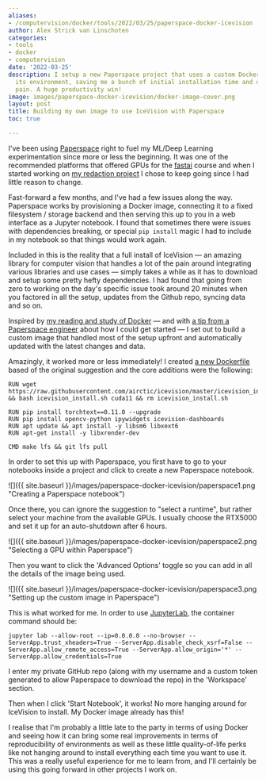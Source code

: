 ```yaml
---
aliases:
- /computervision/docker/tools/2022/03/25/paperspace-docker-icevision
author: Alex Strick van Linschoten
categories:
- tools
- docker
- computervision
date: '2022-03-25'
description: I setup a new Paperspace project that uses a custom Docker image to provision
  its environment, saving me a bunch of initial installation time and dependency bug
  pain. A huge productivity win!
image: images/paperspace-docker-icevision/docker-image-cover.png
layout: post
title: Building my own image to use IceVision with Paperspace
toc: true

---
```


I've been using [Paperspace](https://www.paperspace.com/) right to fuel my ML/Deep Learning experimentation since more or less the beginning. It was one of the recommended platforms that offered GPUs for the [fastai](https://www.fast.ai/) course and when I started working on [my redaction project](https://mlops.systems/categories/#redactionmodel) I chose to keep going since I had little reason to change.

Fast-forward a few months, and I've had a few issues along the way. Paperspace works by provisioning a Docker image, connecting it to a fixed filesystem / storage backend and then serving this up to you in a web interface as a Jupyter notebook. I found that sometimes there were issues with dependencies breaking, or special `pip install` magic I had to include in my notebook so that things would work again.

Included in this is the reality that a full install of IceVision — an amazing library for computer vision that handles a lot of the pain around integrating various libraries and use cases — simply takes a while as it has to download and setup some pretty hefty dependencies. I had found that going from zero to working on the day's specific issue took around 20 minutes when you factored in all the setup, updates from the Github repo, syncing data and so on.

Inspired by [my reading and study of Docker](https://mlops.systems/tools/dockerinamonthoflunches/books-i-read/2022/03/21/docker-in-a-month.html) — and with [a tip from a Paperspace engineer](https://github.com/joshua-paperspace/python-runtime/blob/main/Dockerfile) about how I could get started — I set out to build a custom image that handled most of the setup upfront and automatically updated with the latest changes and data.

Amazingly, it worked more or less immediately! I created [a new Dockerfile](https://gist.github.com/strickvl/956f233ab53b3b56d463aebb95d7104c) based of the original suggestion and the core additions were the following:

```
RUN wget https://raw.githubusercontent.com/airctic/icevision/master/icevision_install.sh && bash icevision_install.sh cuda11 && rm icevision_install.sh

RUN pip install torchtext==0.11.0 --upgrade
RUN pip install opencv-python ipywidgets icevision-dashboards
RUN apt update && apt install -y libsm6 libxext6
RUN apt-get install -y libxrender-dev

CMD make lfs && git lfs pull
```

In order to set this up with Paperspace, you first have to go to your notebooks inside a project and click to create a new Paperspace notebook. 

![]({{ site.baseurl }}/images/paperspace-docker-icevision/paperspace1.png "Creating a Paperspace notebook")

Once there, you can ignore the suggestion to "select a runtime", but rather select your machine from the available GPUs. I usually choose the RTX5000 and set it up for an auto-shutdown after 6 hours. 

![]({{ site.baseurl }}/images/paperspace-docker-icevision/paperspace2.png "Selecting a GPU within Paperspace")

Then you want to click the 'Advanced Options' toggle so you can add in all the details of the image being used.

![]({{ site.baseurl }}/images/paperspace-docker-icevision/paperspace3.png "Setting up the custom image in Paperspace")

This is what worked for me. In order to use [JupyterLab](https://jupyter.org/), the container command should be:

```
jupyter lab --allow-root --ip=0.0.0.0 --no-browser --ServerApp.trust_xheaders=True --ServerApp.disable_check_xsrf=False --ServerApp.allow_remote_access=True --ServerApp.allow_origin='*' --ServerApp.allow_credentials=True
```

I enter my private GitHub repo (along with my username and a custom token generated to allow Paperspace to download the repo) in the 'Workspace' section.

Then when I click 'Start Notebook', it works! No more hanging around for IceVision to install. My Docker image already has this!

I realise that I'm probably a little late to the party in terms of using Docker and seeing how it can bring some real improvements in terms of reproducibility of environments as well as these little quality-of-life perks like not hanging around to install everything each time you want to use it. This was a really useful experience for me to learn from, and I'll certainly be using this going forward in other projects I work on.